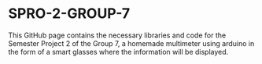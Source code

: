 # SPRO-2-GROUP-7
This GitHub page contains the necessary libraries and code for the Semester Project 2 of the Group 7, a homemade multimeter using arduino in the form of a smart glasses where the information will be displayed.
